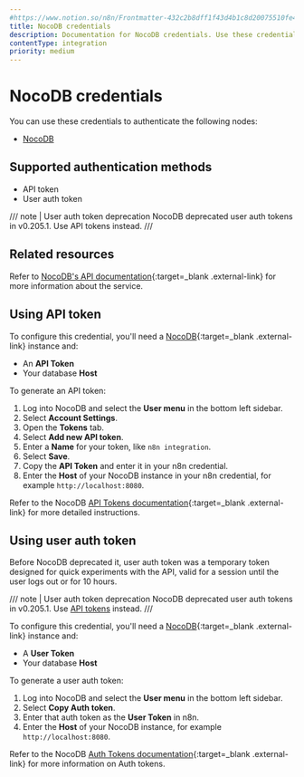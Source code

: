 ```yaml
---
#https://www.notion.so/n8n/Frontmatter-432c2b8dff1f43d4b1c8d20075510fe4
title: NocoDB credentials
description: Documentation for NocoDB credentials. Use these credentials to authenticate NocoDB in n8n, a workflow automation platform.
contentType: integration
priority: medium
---
```


# NocoDB credentials

You can use these credentials to authenticate the following nodes:

- [NocoDB](/integrations/builtin/app-nodes/n8n-nodes-base.nocodb/)

## Supported authentication methods

- API token
- User auth token

/// note | User auth token deprecation
NocoDB deprecated user auth tokens in v0.205.1. Use API tokens instead.
///

## Related resources

Refer to [NocoDB's API documentation](https://data-apis-v2.nocodb.com/){:target=_blank .external-link} for more information about the service.

## Using API token

To configure this credential, you'll need a [NocoDB](https://www.nocodb.com/){:target=_blank .external-link} instance and:

- An **API Token**
- Your database **Host**

To generate an API token:

1. Log into NocoDB and select the **User menu** in the bottom left sidebar.
2. Select **Account Settings**.
3. Open the **Tokens** tab.
4. Select **Add new API token**.
5. Enter a **Name** for your token, like `n8n integration`.
6. Select **Save**.
7. Copy the **API Token** and enter it in your n8n credential.
8. Enter the **Host** of your NocoDB instance in your n8n credential, for example `http://localhost:8080`.

Refer to the NocoDB [API Tokens documentation](https://docs.nocodb.com/account-settings/api-tokens/){:target=_blank .external-link} for more detailed instructions.

## Using user auth token

Before NocoDB deprecated it, user auth token was a temporary token designed for quick experiments with the API, valid for a session until the user logs out or for 10 hours.

/// note | User auth token deprecation
NocoDB deprecated user auth tokens in v0.205.1. Use [API tokens](#using-api-token) instead.
///

To configure this credential, you'll need a [NocoDB](https://www.nocodb.com/){:target=_blank .external-link} instance and:

- A **User Token**
- Your database **Host**

To generate a user auth token:

1. Log into NocoDB and select the **User menu** in the bottom left sidebar.
2. Select **Copy Auth token**.
3. Enter that auth token as the **User Token** in n8n. 
4. Enter the **Host** of your NocoDB instance, for example `http://localhost:8080`.

Refer to the NocoDB [Auth Tokens documentation](https://docs.nocodb.com/account-settings/api-tokens/#auth-tokens){:target=_blank .external-link} for more information on Auth tokens.
